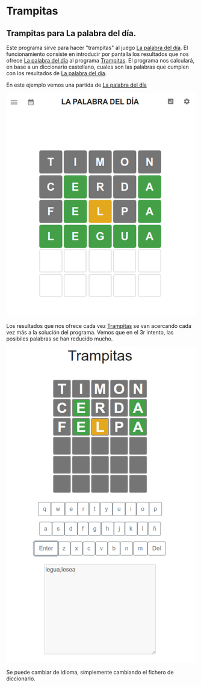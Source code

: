 # Trampitas
## Trampitas para La palabra del día.

Este programa sirve para hacer "trampitas" al juego  [La palabra del día](https://lapalabradeldia.com/). El funcionamiento consiste en introducir por pantalla los resultados que nos ofrece [La palabra del día](https://lapalabradeldia.com/) al programa [Trampitas](https://trampitaswordle.netlify.app/). El programa nos calculará, en base a un diccionario castellano, cuales son las palabras que cumplen con los resultados de [La palabra del día](https://lapalabradeldia.com/).

En este ejemplo vemos una partida de [La palabra del día](https://lapalabradeldia.com/)

![Imatge_wordle](/imgs/img1.png)

Los resultados que nos ofrece cada vez [Trampitas](https://trampitaswordle.netlify.app/) se van acercando cada vez más a la solución del programa. Vemos que en el 3r intento, las posibiles palabras se han reducido mucho.

![Imatge_Trampitas](/imgs/img2.png)

Se puede cambiar de idioma, símplemente cambiando el fichero de diccionario.




